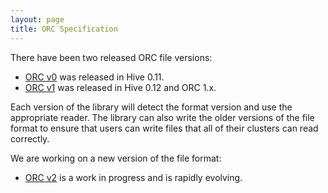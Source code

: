```yaml
---
layout: page
title: ORC Specification
---
```


There have been two released ORC file versions:

* [ORC v0](ORCv0.md) was released in Hive 0.11.
* [ORC v1](ORCv1.md) was released in Hive 0.12 and ORC 1.x.

Each version of the library will detect the format version and use
the appropriate reader. The library can also write the older versions
of the file format to ensure that users can write files that all of their
clusters can read correctly.

We are working on a new version of the file format:

* [ORC v2](ORCv2.md) is a work in progress and is rapidly evolving.
